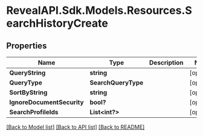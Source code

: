 # RevealAPI.Sdk.Models.Resources.SearchHistoryCreate
## Properties

Name | Type | Description | Notes
------------ | ------------- | ------------- | -------------
**QueryString** | **string** |  | [optional] 
**QueryType** | **SearchQueryType** |  | [optional] 
**SortByString** | **string** |  | [optional] 
**IgnoreDocumentSecurity** | **bool?** |  | [optional] 
**SearchProfileIds** | **List&lt;int?&gt;** |  | [optional] 

[[Back to Model list]](../README.md#documentation-for-models) [[Back to API list]](../README.md#documentation-for-api-endpoints) [[Back to README]](../README.md)

